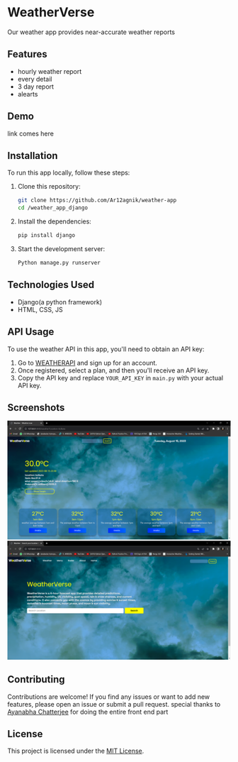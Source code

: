 
# <h1>WeatherVerse</h1>


Our weather app provides near-accurate weather reports 

## Features

- hourly weather report
- every detail
- 3 day report
- alearts

## Demo

link comes here
## Installation

To run this app locally, follow these steps:

1. Clone this repository:
   ```bash
   git clone https://github.com/Ar12agnik/weather-app
   cd /weather_app_django
   ```

2. Install the dependencies:
   ```bash
   pip install django
   ```

3. Start the development server:
   ```bash
   Python manage.py runserver
   ```

## Technologies Used

- Django(a python framework)
- HTML, CSS, JS

## API Usage

To use the weather API in this app, you'll need to obtain an API key:

1. Go to [WEATHERAPI](https://www.weatherapi.com/) and sign up for an account.
2. Once registered, select a plan, and then you'll receive an API key.
3. Copy the API key and replace `YOUR_API_KEY` in `main.py` with your actual API key.

## Screenshots

![Screenshot 1](screenshot.png)
![Screenshot 2](screenshort2.png)


## Contributing

Contributions are welcome! If you find any issues or want to add new features, please open an issue or submit a pull request.
special thanks to [Ayanabha Chatterjee](https://github.com/aYgCOO) for doing the entire front end part

## License

This project is licensed under the [MIT License](./LICENSE).
